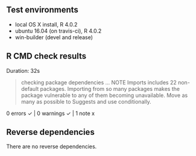 ## Test environments
* local OS X install, R 4.0.2
* ubuntu 16.04 (on travis-ci), R 4.0.2
* win-builder (devel and release)

## R CMD check results
Duration: 32s

> checking package dependencies ... NOTE
  Imports includes 22 non-default packages.
  Importing from so many packages makes the package vulnerable to any of
  them becoming unavailable.  Move as many as possible to Suggests and
  use conditionally.

0 errors ✓ | 0 warnings ✓ | 1 note x

## Reverse dependencies

There are no reverse dependencies.